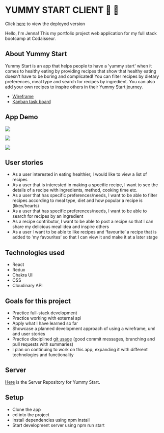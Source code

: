# YUMMY START CLIENT 🌿 🍩

Click [here](https://yummy-start-app.netlify.app/) to view the deployed version

Hello, I'm Jenna! This my portfolio project web application for my full stack bootcamp at Codaisseur.

## About Yummy Start

Yummy Start is an app that helps people to have a 'yummy start' when it comes to healthy eating by providing recipes that show that healthy eating doesn't have to be boring and complicated! You can filter recipes by dietary preferences, meal type and search for recipes by ingredient. You can also add your own recipes to inspire others in their Yummy Start journey.

- [Wireframe](https://wireframepro.mockflow.com/view/yummystartapp)
- [Kanban task board](https://github.com/users/JennaLeysens/projects/1)

## App Demo

![](https://media.giphy.com/media/gfBc1FyTo9uY5iGXk3/giphy.gif)

![](https://media.giphy.com/media/VdWOtERdrhKKMlVKP6/giphy.gif)

![](https://media.giphy.com/media/J4JZjAzyDBYzXc73tQ/giphy.gif)

## User stories

- As a user interested in eating healthier, I would like to view a list of recipes
- As a user that is interested in making a specific recipe, I want to see the details of a recipe with ingredients, method, cooking time etc.
- As a user that has specific preferences/needs, I want to be able to filter recipes according to meal type, diet and how popular a recipe is (likes/hearts)
- As a user that has specific preferences/needs, I want to be able to search for recipes by an ingredient
- As a recipe contributor, I want to be able to post a recipe so that I can share my delicious meal idea and inspire others
- As a user I want to be able to like recipes and ‘favourite’ a recipe that is added to 'my favourites’ so that I can view it and make it at a later stage

## Technologies used

- React
- Redux
- Chakra UI
- CSS
- Cloudinary API

## Goals for this project

- Practice full-stack development
- Practice working with external api
- Apply what I have learned so far
- Showcase a planned development approach of using a wireframe, uml and user stories
- Practice disciplined [git usage](https://github.com/JennaLeysens/yummy-start-client/branches) (good commit messages, branching and pull requests with summaries)
- I plan on continuing to work on this app, expanding it with different technologies and functionality

## Server

[Here](https://github.com/JennaLeysens/yummy-start-server) is the Server Repository for Yummy Start.

## Setup

- Clone the app
- cd into the project
- Install dependencies using npm install
- Start development server using npm run start
